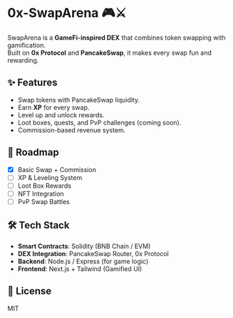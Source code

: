 # 0x-SwapArena 🎮⚔️

SwapArena is a **GameFi-inspired DEX** that combines token swapping with gamification.  
Built on **0x Protocol** and **PancakeSwap**, it makes every swap fun and rewarding.  

## ✨ Features
- Swap tokens with PancakeSwap liquidity.
- Earn **XP** for every swap.
- Level up and unlock rewards.
- Loot boxes, quests, and PvP challenges (coming soon).
- Commission-based revenue system.

## 🚀 Roadmap
- [x] Basic Swap + Commission
- [ ] XP & Leveling System
- [ ] Loot Box Rewards
- [ ] NFT Integration
- [ ] PvP Swap Battles

## 🛠️ Tech Stack
- **Smart Contracts**: Solidity (BNB Chain / EVM)
- **DEX Integration**: PancakeSwap Router, 0x Protocol
- **Backend**: Node.js / Express (for game logic)
- **Frontend**: Next.js + Tailwind (Gamified UI)

## 📜 License
MIT

